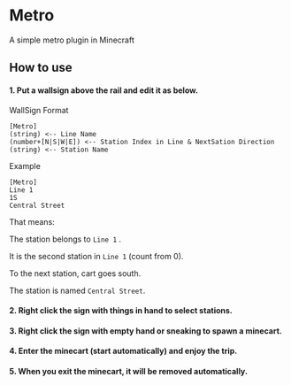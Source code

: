 # Metro
 A simple metro plugin in Minecraft

## How to use

#### 1. Put a wallsign above the rail and edit it as below.

WallSign Format

```
[Metro]
(string) <-- Line Name
(number+[N|S|W|E]) <-- Station Index in Line & NextSation Direction
(string) <-- Station Name
```

Example

```
[Metro]
Line 1
1S
Central Street
```

That means:

The station belongs to `Line 1` .

It is the second station in `Line 1` (count from 0).

To the next station, cart goes south.

The station is named `Central Street`.

#### 2. Right click the sign with things in hand to select stations.

#### 3. Right click the sign with empty hand or sneaking to spawn a minecart.

#### 4. Enter the minecart (start automatically) and enjoy the trip.

#### 5. When you exit the minecart, it will be removed automatically.